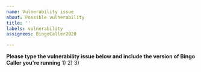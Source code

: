 ```yaml
---
name: Vulnerability issue
about: Possible vulnerability
title: ''
labels: vulnerability
assignees: BingoCaller2020

---
```


**Please type the vulnerability issue below and include the version of Bingo Caller you're running** 
1) 
2) 
3)
